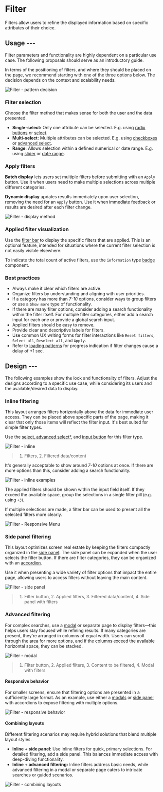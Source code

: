 # Filter

Filters allow users to refine the displayed information based on specific
attributes of their choice.

## Usage ---

Filter parameters and functionality are highly dependent on a particular use
case. The following proposals should serve as an introductory guide.

In terms of the positioning of filters, and where they should be placed on the
page, we recommend starting with one of the three options below. The decision
depends on the context and scalability needs.

![Filter - pattern decision](images/filter-decision-tree.png)

### Filter selection

Choose the filter method that makes sense for both the user and the data
presented.

- **Single-select:** Only one attribute can be selected.
  E.g. using [radio buttons](../components/forms-inputs/radio.md) or [select](../components/forms-inputs/select.md).
- **Multi-select:** Multiple attributes can be selected.
  E.g. using [checkboxes](../components/forms-inputs/checkbox.md) or [advanced select](../components/forms-inputs/select.md).
- **Range**: Allows selection within a defined numerical or date range.
  E.g. using [slider](../components/forms-inputs/slider.md) or [date range](../components/forms-inputs/date-range-filter.md).

### Apply filters

**Batch display** lets users set multiple filters before submitting with an
`Apply` button. Use it when users need to make multiple selections across
multiple different categories.

**Dynamic display** updates results immediately upon user selection, removing
the need for an `Apply` button. Use it when immediate feedback or results are
desired after each filter change.

![Filter - display method](images/filter-batch-dynamic.png)

### Applied filter visualization

Use the [filter bar](../components/sorting-filtering/filter-bar.md)
to display the specific filters that are applied. This is an optional feature,
intended for situations where the current filter selection is not easily visible
elsewhere.

To indicate the total count of active filters, use the `information` type 
[badge](../components/status-notifications/badges.md) component.

### Best practices

- Always make it clear which filters are active.
- Organize filters by understanding and aligning with user priorities.
- If a category has more than *7-10* options, consider ways to group filters or
  use a `Show more` type of functionality.
- If there are many filter options, consider adding a search functionality
  within the filter itself. For multiple filter categories, either add a search
  input for each one or provide a global search input.
- Applied filters should be easy to remove.
- Provide clear and descriptive labels for filters.
- Use common UX writing forms for filter interactions like `Reset filters`,
  `Select all`, `Deselect all`, and `Apply`.
- Refer to [loading patterns](../patterns/loading.md) for progress indication if filter changes cause a delay of +1 sec.

## Design ---

The following examples show the look and functionality of filters. Adjust the
designs according to a specific use case, while considering its users and the
available/desired data to display.

### Inline filtering

This layout arranges filters horizontally above the data for immediate user
access. They can be placed above specific parts of the page, making it clear
that only those items will reflect the filter input. It's best suited for simple
filter types.

Use the [select, advanced select*](../components/forms-inputs/select.md), and
[input button](../components/buttons-menus/buttons.md) for this
filter type.

![Filter - inline](images/filter-inline.png)

> 1. Filters, 2. Filtered data/content

It's generally acceptable to show around *7-10* options at once. If there are
more options than this, consider adding a search functionality.

![Filter - inline examples](images/filter-inline-examples.png)

The applied filters should be shown within the input field itself. If they
exceed the available space, group the selections in a single filter pill
(e.g. using `+3`).

If multiple selections are made, a filter bar can be used to present all the
selected filters more clearly.

![Filter - Responsive Menu](images/filter-menu-responsive.png)

### Side panel filtering

This layout optimizes screen real estate by keeping the filters compactly
organized in the [side panel](../components/layout-navigation/side-panel.md).
The side panel can be expanded when the user selects the filter button. If
there are filter categories, they can be organized with an [accordion](../components/layout-navigation/accordion.md).

Use it when presenting a wide variety of filter options that impact the entire
page, allowing users to access filters without leaving the main content.

![Filter - side panel](images/filter-side-panel.png)

> 1. Filter button, 2. Applied filters, 3. Filtered data/content, 4. Side panel
> with filters

### Advanced filtering

For complex searches, use a [modal](../components/layout-navigation/modals.md) or separate page to display filters—this helps users stay focused while refining results. 
If many categories are present, they're arranged in columns of equal width.
Users can scroll through the area for more options, and if the columns exceed
the available horizontal space, they can be stacked.

![Filter - modal](images/filter-advanced.png)

> 1. Filter button, 2. Applied filters, 3. Content to be filtered, 4. Modal with
> filters

#### Responsive behavior

For smaller screens, ensure that filtering options are presented in a
sufficiently large format. As an example,
use either a [modals](../components/layout-navigation/modals.md) or
[side panel](../components/layout-navigation/side-panel.md) with accordions to
expose filtering with multiple options.

![Filter - responsive behavior](images/filter-responsive.png)

#### Combining layouts

Different filtering scenarios may require hybrid solutions that blend multiple
layout styles.

- **Inline + side panel:** Use inline filters for quick, primary selections.
  For detailed filtering, add a side panel. This balances immediate access with
  deep-diving functionality.
- **Inline + advanced filtering:** Inline filters address basic needs, while
  advanced filtering in a modal or separate page caters to intricate searches or
  guided scenarios.

![Filter - combining layouts](images/filter-layouts-combined.png)
